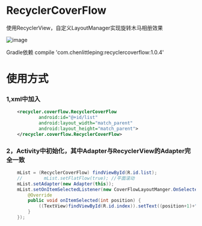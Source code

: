 # RecyclerCoverFlow
使用RecyclerView，自定义LayoutManager实现旋转木马相册效果

![image](https://github.com/ChenLittlePing/RecyclerCoverFlow/blob/master/gif/demo.gif)

<p>Gradle依赖 compile 'com.chenlittleping:recyclercoverflow:1.0.4'

# 使用方式
### 1,xml中加入
```xml
    <recycler.coverflow.RecyclerCoverFlow
            android:id="@+id/list"
            android:layout_width="match_parent"
            android:layout_height="match_parent">
    </recycler.coverflow.RecyclerCoverFlow>
```
### 2，Activity中初始化，其中Adapter与RecyclerView的Adapter完全一致
```java
    mList = (RecyclerCoverFlow) findViewById(R.id.list);
    //        mList.setFlatFlow(true); //平面滚动
    mList.setAdapter(new Adapter(this));
    mList.setOnItemSelectedListener(new CoverFlowLayoutManger.OnSelected() {
        @Override
        public void onItemSelected(int position) {
            ((TextView)findViewById(R.id.index)).setText((position+1)+"/"+mList.getLayoutManager().getItemCount());
        }
    });
```
